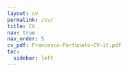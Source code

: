 ```yaml
---
layout: cv
permalink: /cv/
title: CV
nav: true
nav_order: 5
cv_pdf: Francesco-Fortunato-CV-it.pdf
toc:
  sidebar: left
---
```

